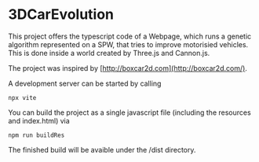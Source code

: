 # 3DCarEvolution
This project offers the typescript code of a Webpage, which runs a genetic algorithm represented on a SPW, that tries to improve motorisied vehicles.
This is done inside a world created by Three.js and Cannon.js.

The project was inspired by [http://boxcar2d.com](http://boxcar2d.com/). 

A development server can be started by calling
```
npx vite
```

You can build the project as a single javascript file (including the resources and index.html) via
```
npm run buildRes
```
The finished build will be avaible under the /dist directory.
